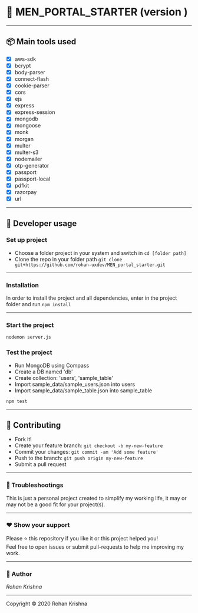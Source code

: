# **:triangular_flag_on_post: MEN_PORTAL_STARTER** (version )



---

## **:package: Main tools used**

- [x] aws-sdk
- [x] bcrypt
- [x] body-parser
- [x] connect-flash
- [x] cookie-parser
- [x] cors
- [x] ejs
- [x] express
- [x] express-session
- [x] mongodb
- [x] mongoose
- [x] monk
- [x] morgan
- [x] multer
- [x] multer-s3
- [x] nodemailer
- [x] otp-generator
- [x] passport
- [x] passport-local
- [x] pdfkit
- [x] razorpay
- [x] url

---

## **:wrench: Developer usage**

### **Set up project**

- Choose a folder project in your system and switch in `cd [folder path]`
- Clone the repo in your folder path `git clone git+https://github.com/rohan-uxdev/MEN_portal_starter.git`

---

### **Installation**

In order to install the project and all dependencies, enter in the project folder and run `npm install`

---

### Start the project

```bash
nodemon server.js
```

### Test the project

- Run MongoDB using Compass
- Create a DB named 'db'
- Create collection: 'users', 'sample_table'
- Import sample_data/sample_users.json into users
- Import sample_data/sample_table.json into sample_table

```bash
npm test
```
---


## **:handshake: Contributing**

- Fork it!
- Create your feature branch: `git checkout -b my-new-feature`
- Commit your changes: `git commit -am 'Add some feature'`
- Push to the branch: `git push origin my-new-feature`
- Submit a pull request

---


### **:anger: Troubleshootings**

This is just a personal project created to simplify my working life, it may or may
not be a good fit for your project(s).

---

### **:heart: Show your support**

Please :star: this repository if you like it or this project helped you!\
Feel free to open issues or submit pull-requests to help me improving my work.


---

### **:robot: Author**

_*Rohan Krishna*_


---

Copyright © 2020 Rohan Krishna
